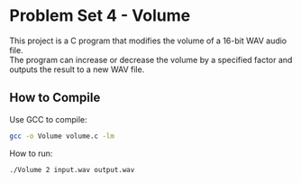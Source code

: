 # Problem Set 4 - Volume

This project is a C program that modifies the volume of a 16-bit WAV audio file.  
The program can increase or decrease the volume by a specified factor and outputs the result to a new WAV file.

## How to Compile

Use GCC to compile:

```bash
gcc -o Volume volume.c -lm
```

How to run:

```bash
./Volume 2 input.wav output.wav
```
